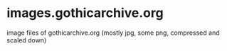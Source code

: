 # images.gothicarchive.org
image files of gothicarchive.org (mostly jpg, some png, compressed and scaled down)
